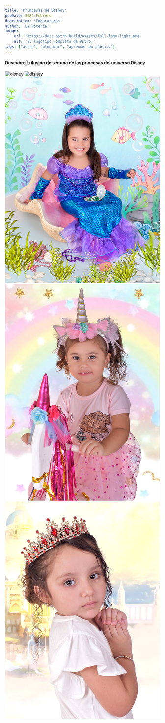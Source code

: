```yaml
---
title: 'Princesas de Disney'
pubDate: 2024-Febrero
description: 'Embarazadas'
author: 'La Foteria'
image:
    url: 'https://docs.astro.build/assets/full-logo-light.png'
    alt: 'El logotipo completo de Astro.'
tags: ["astro", "bloguear", "aprender en público"]
---
```




#### Descubre la ilusión de ser una de las princesas del universo Disney

![disney][path]
![disney][path2]
![disney][path3]
![disney][path4]
![disney][path5]

[path]: ../../../assets/princesas/01.JPG
[path2]: ../../../assets/princesas/02.JPG
[path3]: ../../../assets/princesas/03.JPG
[path4]: ../../../assets/princesas/04.JPG
[path5]: ../../../assets/princesas/05.JPG
